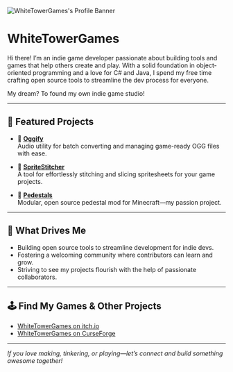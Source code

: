 
![WhiteTowerGames's Profile Banner](https://github.com/WhiteTowerGames.png)

# WhiteTowerGames

Hi there! I’m an indie game developer passionate about building tools and games that help others create and play. With a solid foundation in object-oriented programming and a love for C# and Java, I spend my free time crafting open source tools to streamline the dev process for everyone.

My dream? To found my own indie game studio!

---

## 🚀 Featured Projects

- 🎵 **[Oggify](https://github.com/WhiteTowerGames/Oggify)**  
  Audio utility for batch converting and managing game-ready OGG files with ease.

- 🧵 **[SpriteStitcher](https://github.com/WhiteTowerGames/SpriteStitcher)**  
  A tool for effortlessly stitching and slicing spritesheets for your game projects.

- 🗿 **[Pedestals](https://github.com/WhiteTowerGames/pedestals-121)**  
  Modular, open source pedestal mod for Minecraft—my passion project.

---

## 🎯 What Drives Me

- Building open source tools to streamline development for indie devs.
- Fostering a welcoming community where contributors can learn and grow.
- Striving to see my projects flourish with the help of passionate collaborators.

---

## 🕹️ Find My Games & Other Projects

- [WhiteTowerGames on itch.io](https://white-tower-games.itch.io/)
- [WhiteTowerGames on CurseForge](https://www.curseforge.com/members/whitetowergames/projects)

---

*If you love making, tinkering, or playing—let’s connect and build something awesome together!*
